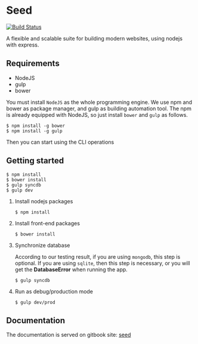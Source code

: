 # Seed

[![Build Status](https://travis-ci.org/gocreating/seed.svg?branch=master)](https://travis-ci.org/gocreating/seed)

A flexible and scalable suite for building modern websites, using nodejs with express.

## Requirements

- NodeJS
- gulp
- bower

You must install `NodeJS` as the whole programming engine. We use npm and bower as package manager, and gulp as building automation tool. The npm is already equipped with NodeJS, so just install `bower` and `gulp` as follows.

```
$ npm install -g bower
$ npm install -g gulp
```

Then you can start using the CLI operations

## Getting started

```
$ npm install
$ bower install
$ gulp syncdb
$ gulp dev
```

1. Install nodejs packages

   ```
   $ npm install
   ```

2. Install front-end packages

   ```
   $ bower install
   ```

3. Synchronize database

   According to our testing result, if you are using `mongodb`, this step is optional. If you are using `sqlite`, then this step is necessary, or you will get the **DatabaseError** when running the app.

   ```
   $ gulp syncdb
   ```

4. Run as debug/production mode

   ```
   $ gulp dev/prod
   ```

## Documentation

The documentation is served on gitbook site: [seed](https://www.gitbook.com/book/gocreating/seed)